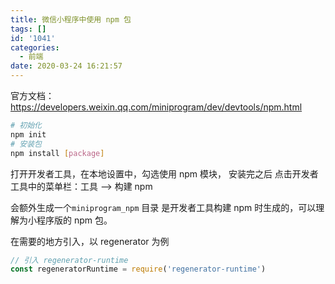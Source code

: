 ```yaml
---
title: 微信小程序中使用 npm 包
tags: []
id: '1041'
categories:
  - 前端
date: 2020-03-24 16:21:57
---
```


官方文档：https://developers.weixin.qq.com/miniprogram/dev/devtools/npm.html

```bash
# 初始化
npm init
# 安装包
npm install [package]
```

打开开发者工具，在本地设置中，勾选使用 npm 模块，
安装完之后 点击开发者工具中的菜单栏：工具 --> 构建 npm

会额外生成一个`miniprogram_npm` 目录 是开发者工具构建 npm 时生成的，可以理解为小程序版的 npm 包。

在需要的地方引入，以 regenerator 为例

```js
// 引入 regenerator-runtime
const regeneratorRuntime = require('regenerator-runtime')
```
